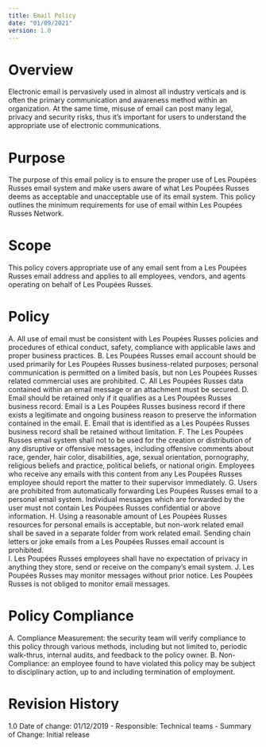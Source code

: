 ```yaml
---
title: Email Policy
date: "01/09/2021"
version: 1.0
---
```

# Overview
Electronic email is pervasively used in almost all industry verticals and is often the primary communication and awareness method within an organization. At the same time, misuse of email can post many legal, privacy and security risks, thus it’s important for users to understand the appropriate use of electronic communications.

# Purpose
The purpose of this email policy is to ensure the proper use of Les Poupées Russes email system and make users aware of what Les Poupées Russes deems as acceptable and unacceptable use of its email system. This policy outlines the minimum requirements for use of email within Les Poupées Russes Network.

# Scope
This policy covers appropriate use of any email sent from a Les Poupées Russes email address and applies to all employees, vendors, and agents operating on behalf of Les Poupées Russes.

# Policy
A. All use of email must be consistent with Les Poupées Russes policies and procedures of ethical conduct, safety, compliance with applicable laws and proper business practices.
B. Les Poupées Russes email account should be used primarily for Les Poupées Russes business-related purposes; personal communication is permitted on a limited basis, but non Les Poupées Russes  related commercial uses are prohibited.
C. All Les Poupées Russes data contained within an email message or an attachment must be secured.
D. Email should be retained only if it qualifies as a Les Poupées Russes business record. Email is a Les Poupées Russes business record if there exists a legitimate and ongoing business reason to preserve the information contained in the email.
E. Email that is identified as a Les Poupées Russes business record shall be retained without limitation.
F. The Les Poupées Russes email system shall not to be used for the creation or distribution of any disruptive or offensive messages, including offensive comments about race, gender, hair color, disabilities, age, sexual orientation, pornography, religious beliefs and practice, political beliefs, or national origin. Employees who receive any emails with this content from any Les Poupées Russes employee should report the matter to their supervisor immediately.
G. Users are prohibited from automatically forwarding Les Poupées Russes email to a personal email system.  Individual messages which are forwarded by the user must not contain Les Poupées Russes confidential or above information.
H. Using a reasonable amount of Les Poupées Russes resources for personal emails is acceptable, but non-work related email shall be saved in a separate folder from work related email.  Sending chain letters or joke emails from a Les Poupées Russes email account is prohibited.  
I. Les Poupées Russes employees shall have no expectation of privacy in anything they store, send or receive on the company’s email system.
J. Les Poupées Russes may monitor messages without prior notice. Les Poupées Russes is not obliged to monitor email messages.

# Policy Compliance
A. Compliance Measurement: the security team will verify compliance to this policy through various methods, including but not limited to, periodic walk-thrus, internal audits, and feedback to the policy owner.
B. Non-Compliance: an employee found to have violated this policy may be subject to disciplinary action, up to and including termination of employment.

# Revision History
1.0 Date of change: 01/12/2019 - Responsible: Technical teams - Summary of Change: Initial release
